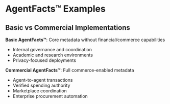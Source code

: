 # AgentFacts™ Examples

## Basic vs Commercial Implementations

**Basic AgentFacts™**: Core metadata without financial/commerce capabilities
- Internal governance and coordination
- Academic and research environments
- Privacy-focused deployments

**Commercial AgentFacts™**: Full commerce-enabled metadata
- Agent-to-agent transactions
- Verified spending authority
- Marketplace coordination
- Enterprise procurement automation
